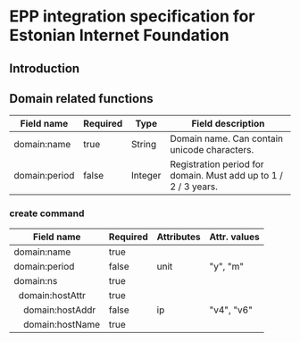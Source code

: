 # EPP integration specification for Estonian Internet Foundation

## Introduction

## Domain related functions
| Field name        | Required | Type | Field description |
| ----------------- |----------| -----|----------------- |
| domain:name       | true     | String | Domain name. Can contain unicode characters. |
| domain:period     | false    | Integer | Registration period for domain. Must add up to 1 / 2 / 3 years. |

### create command ###
| Field name        | Required | Attributes | Attr. values |
| ----------------- |----------|------------|--------------|
| domain:name       | true     |            | |
| domain:period     | false    |  unit      | "y", "m" |
| domain:ns         | true      | | |
| &nbsp;&nbsp;domain:hostAttr | true      | | |
| &nbsp;&nbsp;&nbsp;&nbsp;domain:hostAddr | false   | ip        | "v4", "v6" |
| &nbsp;&nbsp;&nbsp;&nbsp;domain:hostName | true    | | |
